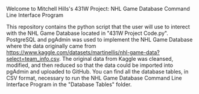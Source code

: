Welcome to Mitchell Hills's 431W Project: NHL Game Database Command Line Interface Program

This repository contains the python script that the user will use to interect with the NHL Game Database located in "431W Project Code.py". PostgreSQL and pgAdmin was used to implement the NHL Game Database where the data originally came from https://www.kaggle.com/datasets/martinellis/nhl-game-data?select=team_info.csv. The original data from Kaggle was cleansed, modified, and then reduced so that the data could be imported into pgAdmin and uploaded to GitHub. You can find all the database tables, in CSV format, necessary to run the NHL Game Database Command Line Interface Program in the "Database Tables" folder.
